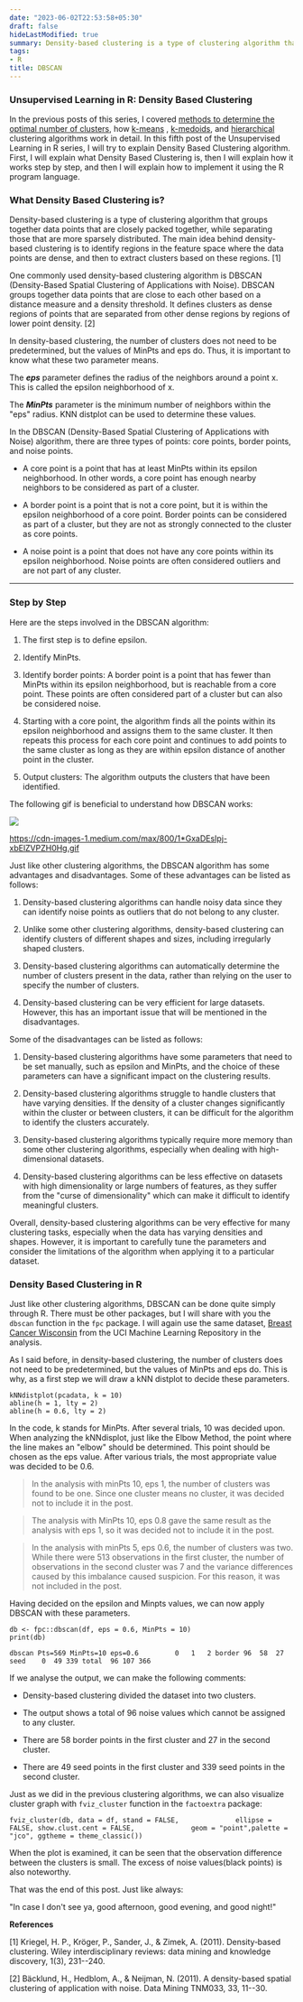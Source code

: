 ```yaml
---
date: "2023-06-02T22:53:58+05:30"
draft: false
hideLastModified: true
summary: Density-based clustering is a type of clustering algorithm that groups together data points that are closely packed together, while separating those that are more sparsely distributed. The main idea behind density-based clustering is to identify regions in the feature space where the data points are dense, and then to extract clusters based on these regions.
tags:
- R
title: DBSCAN
---
```


### Unsupervised Learning in R: Density Based Clustering

In the previous posts of this series, I covered [methods to determine the optimal number of clusters](https://medium.com/@ozturkfemre/unsupervised-learning-determination-of-cluster-number-be8842cdb11), how [k-means](https://medium.com/@ozturkfemre/unsupervised-learning-in-r-k-means-clustering-86df8b29ed27) , [k-medoids](https://medium.com/@ozturkfemre/unsupervised-learning-in-r-k-medoids-clustering-8645a6521e4), and [hierarchical](https://medium.com/@ozturkfemre/unsupervised-learning-in-r-hierarchical-clustering-6e27260a11ff) clustering algorithms work in detail. In this fifth post of the Unsupervised Learning in R series, I will try to explain Density Based Clustering algorithm. First, I will explain what Density Based Clustering is, then I will explain how it works step by step, and then I will explain how to implement it using the R program language.

### What Density Based Clustering is?

Density-based clustering is a type of clustering algorithm that groups together data points that are closely packed together, while separating those that are more sparsely distributed. The main idea behind density-based clustering is to identify regions in the feature space where the data points are dense, and then to extract clusters based on these regions. [1]

One commonly used density-based clustering algorithm is DBSCAN (Density-Based Spatial Clustering of Applications with Noise). DBSCAN groups together data points that are close to each other based on a distance measure and a density threshold. It defines clusters as dense regions of points that are separated from other dense regions by regions of lower point density. [2]

In density-based clustering, the number of clusters does not need to be predetermined, but the values of MinPts and eps do. Thus, it is important to know what these two parameter means.

The ***eps*** parameter defines the radius of the neighbors around a point x. This is called the epsilon neighborhood of x.

The ***MinPts*** parameter is the minimum number of neighbors within the "eps" radius. KNN distplot can be used to determine these values.

In the DBSCAN (Density-Based Spatial Clustering of Applications with Noise) algorithm, there are three types of points: core points, border points, and noise points.

-   A core point is a point that has at least MinPts within its epsilon neighborhood. In other words, a core point has enough nearby neighbors to be considered as part of a cluster.

-   A border point is a point that is not a core point, but it is within the epsilon neighborhood of a core point. Border points can be considered as part of a cluster, but they are not as strongly connected to the cluster as core points.

-   A noise point is a point that does not have any core points within its epsilon neighborhood. Noise points are often considered outliers and are not part of any cluster.

------------------------------------------------------------------------

### Step by Step

Here are the steps involved in the DBSCAN algorithm:

1.  The first step is to define epsilon.

2.  Identify MinPts.

3.  Identify border points: A border point is a point that has fewer than MinPts within its epsilon neighborhood, but is reachable from a core point. These points are often considered part of a cluster but can also be considered noise.

4.  Starting with a core point, the algorithm finds all the points within its epsilon neighborhood and assigns them to the same cluster. It then repeats this process for each core point and continues to add points to the same cluster as long as they are within epsilon distance of another point in the cluster.

5.  Output clusters: The algorithm outputs the clusters that have been identified.

The following gif is beneficial to understand how DBSCAN works:

![](https://cdn-images-1.medium.com/max/800/1*GxaDEsIpj-xbElZVPZH0Hg.gif)

<https://cdn-images-1.medium.com/max/800/1*GxaDEsIpj-xbElZVPZH0Hg.gif>

Just like other clustering algorithms, the DBSCAN algorithm has some advantages and disadvantages. Some of these advantages can be listed as follows:

1.  Density-based clustering algorithms can handle noisy data since they can identify noise points as outliers that do not belong to any cluster.

2.  Unlike some other clustering algorithms, density-based clustering can identify clusters of different shapes and sizes, including irregularly shaped clusters.

3.  Density-based clustering algorithms can automatically determine the number of clusters present in the data, rather than relying on the user to specify the number of clusters.

4.  Density-based clustering can be very efficient for large datasets. However, this has an important issue that will be mentioned in the disadvantages.

Some of the disadvantages can be listed as follows:

1.  Density-based clustering algorithms have some parameters that need to be set manually, such as epsilon and MinPts, and the choice of these parameters can have a significant impact on the clustering results.

2.  Density-based clustering algorithms struggle to handle clusters that have varying densities. If the density of a cluster changes significantly within the cluster or between clusters, it can be difficult for the algorithm to identify the clusters accurately.

3.  Density-based clustering algorithms typically require more memory than some other clustering algorithms, especially when dealing with high-dimensional datasets.

4.  Density-based clustering algorithms can be less effective on datasets with high dimensionality or large numbers of features, as they suffer from the "curse of dimensionality" which can make it difficult to identify meaningful clusters.

Overall, density-based clustering algorithms can be very effective for many clustering tasks, especially when the data has varying densities and shapes. However, it is important to carefully tune the parameters and consider the limitations of the algorithm when applying it to a particular dataset.

### Density Based Clustering in R

Just like other clustering algorithms, DBSCAN can be done quite simply through R. There must be other packages, but I will share with you the `dbscan` function in the `fpc` package. I will again use the same dataset, [Breast Cancer Wisconsin](https://archive.ics.uci.edu/ml/datasets/breast+cancer+wisconsin+%28diagnostic%29) from the UCI Machine Learning Repository in the analysis.

As I said before, in density-based clustering, the number of clusters does not need to be predetermined, but the values of MinPts and eps do. This is why, as a first step we will draw a kNN distplot to decide these parameters.

```{r}
kNNdistplot(pcadata, k = 10)
abline(h = 1, lty = 2)
abline(h = 0.6, lty = 2)
```

In the code, k stands for MinPts. After several trials, 10 was decided upon. When analyzing the kNNdisplot, just like the Elbow Method, the point where the line makes an "elbow" should be determined. This point should be chosen as the eps value. After various trials, the most appropriate value was decided to be 0.6.

> In the analysis with minPts 10, eps 1, the number of clusters was found to be one. Since one cluster means no cluster, it was decided not to include it in the post.

> The analysis with MinPts 10, eps 0.8 gave the same result as the analysis with eps 1, so it was decided not to include it in the post.

> In the analysis with minPts 5, eps 0.6, the number of clusters was two. While there were 513 observations in the first cluster, the number of observations in the second cluster was 7 and the variance differences caused by this imbalance caused suspicion. For this reason, it was not included in the post.

Having decided on the epsilon and Minpts values, we can now apply DBSCAN with these parameters.

```{r}
db <- fpc::dbscan(df, eps = 0.6, MinPts = 10)
print(db)
```

```         
dbscan Pts=569 MinPts=10 eps=0.6         0   1   2 border 96  58  27 seed    0  49 339 total  96 107 366
```

If we analyse the output, we can make the following comments:

-   Density-based clustering divided the dataset into two clusters.

-   The output shows a total of 96 noise values which cannot be assigned to any cluster.

-   There are 58 border points in the first cluster and 27 in the second cluster.

-   There are 49 seed points in the first cluster and 339 seed points in the second cluster.

Just as we did in the previous clustering algorithms, we can also visualize cluster graph with `fviz_cluster` function in the `factoextra` package:

```         
fviz_cluster(db, data = df, stand = FALSE,              ellipse = FALSE, show.clust.cent = FALSE,              geom = "point",palette = "jco", ggtheme = theme_classic())
```

When the plot is examined, it can be seen that the observation difference between the clusters is small. The excess of noise values(black points) is also noteworthy.

That was the end of this post. Just like always:

"In case I don't see ya, good afternoon, good evening, and good night!"

**References**

[1] Kriegel, H. P., Kröger, P., Sander, J., & Zimek, A. (2011). Density‐based clustering. Wiley interdisciplinary reviews: data mining and knowledge discovery, 1(3), 231--240.

[2] Bäcklund, H., Hedblom, A., & Neijman, N. (2011). A density-based spatial clustering of application with noise. Data Mining TNM033, 33, 11--30.

